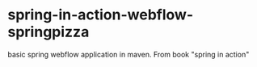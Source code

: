 # spring-in-action-webflow-springpizza
basic spring webflow application in maven. From book "spring in action"
